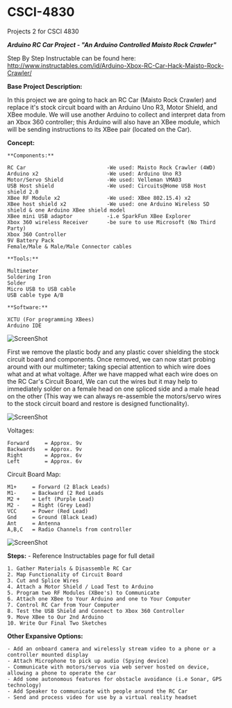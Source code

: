 # CSCI-4830
Projects 2 for CSCI 4830

**_Arduino RC Car Project - "An Arduino Controlled Maisto Rock Crawler"_**

Step By Step Instructable can be found here:  http://www.instructables.com/id/Arduino-Xbox-RC-Car-Hack-Maisto-Rock-Crawler/

**Base Project Description:**

In this project we are going to hack an RC Car (Maisto Rock Crawler) and replace it's stock circuit board with an Arduino Uno R3, Motor Shield, and XBee module. We will use another Arduino to collect and interpret data from an Xbox 360 controller; this Arduino will also have an XBee module, which will be sending instructions to its XBee pair (located on the Car).

**Concept:**
    				
    **Components:**

    RC Car 							-We used: Maisto Rock Crawler (4WD)
    Arduino x2						-We used: Arduino Uno R3
    Motor/Servo Shield 				-We used: Velleman VMA03
    USB Host shield 				-We used: Circuits@Home USB Host shield 2.0
    XBee RF Module x2				-We used: XBee 802.15.4) x2
    XBee host shield x2				-We used: one Arduino Wireless SD shield & one Arduino XBee shield model 
    XBee mini USB adaptor 			-i.e SparkFun XBee Explorer
    Xbox 360 wireless Receiver		-be sure to use Microsoft (No Third Party)
    Xbox 360 Controller
    9V Battery Pack
    Female/Male & Male/Male Connector cables
    
    **Tools:**

    Multimeter
    Soldering Iron
    Solder
    Micro USB to USB cable
    USB cable type A/B
   
    **Software:**

    XCTU (For programming XBees)
    Arduino IDE
    
![ScreenShot](https://github.com/WileTheCoyote/CSCI-4830/blob/master/Arduino-RC-Car-Project/ToolsAndComponents.jpg)

First we remove the plastic body and any plastic cover shielding the stock circuit board and components. Once removed, we can now start probing around
with our multimeter; taking special attention to which wire does what and at what voltage. After we have mapped what each wire does on the RC Car's Circuit Board, 
We can cut the wires but it may help to immediately solder on a female head on one spliced side and a male head on the other (This way we can always re-assemble 
the motors/servo wires to the stock circuit board and restore is designed functionality). 

![ScreenShot](https://github.com/WileTheCoyote/CSCI-4830/blob/master/Arduino-RC-Car-Project/RCcar.jpg)   

Voltages:

    Forward 	= Approx. 9v
    Backwards 	= Approx. 9v
    Right 		= Approx. 6v
    Left 		= Approx. 6v
    
Circuit Board Map:
    
    M1+		= Forward (2 Black Leads)
    M1- 	= Backward (2 Red Leads
    M2 +	= Left (Purple Lead)
    M2 - 	= Right (Grey Lead)
    VCC		= Power (Red Lead)
    Gnd		= Ground (Black Lead)
    Ant		= Antenna
    A,B,C	= Radio Channels from controller
    
![ScreenShot](https://github.com/WileTheCoyote/CSCI-4830/blob/master/Arduino-RC-Car-Project/StockCircuitBoard.jpg)   

**Steps:** - Reference Instructables page for full detail 

    1. Gather Materials & Disassemble RC Car
    2. Map Functionality of Circuit Board
    3. Cut and Splice Wires
    4. Attach a Motor Shield / Load Test to Arduino 
    5. Program two RF Modules (XBee's) to Communicate 
    6. Attach one XBee to Your Arduino and one to Your Computer
    7. Control RC Car from Your Computer 
    8. Test the USB Shield and Connect to Xbox 360 Controller  
    9. Move XBee to Our 2nd Arduino
    10. Write Our Final Two Sketches 


**Other Expansive Options:**

    - Add an onboard camera and wirelessly stream video to a phone or a controller mounted display
    - Attach Microphone to pick up audio (Spying device) 
    - Communicate with motors/servos via web server hosted on device, allowing a phone to operate the car  
    - Add some autonomous features for obstacle avoidance (i.e Sonar, GPS technology) 
    - Add Speaker to communicate with people around the RC Car 
    - Send and process video for use by a virtual reality headset 
    




